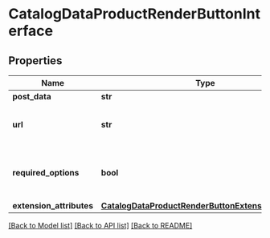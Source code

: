 # CatalogDataProductRenderButtonInterface

## Properties
Name | Type | Description | Notes
------------ | ------------- | ------------- | -------------
**post_data** | **str** | Post data | 
**url** | **str** | Url, needed to add product to cart | 
**required_options** | **bool** | Flag whether a product has options or not | 
**extension_attributes** | [**CatalogDataProductRenderButtonExtensionInterface**](CatalogDataProductRenderButtonExtensionInterface.md) |  | [optional] 

[[Back to Model list]](../README.md#documentation-for-models) [[Back to API list]](../README.md#documentation-for-api-endpoints) [[Back to README]](../README.md)


